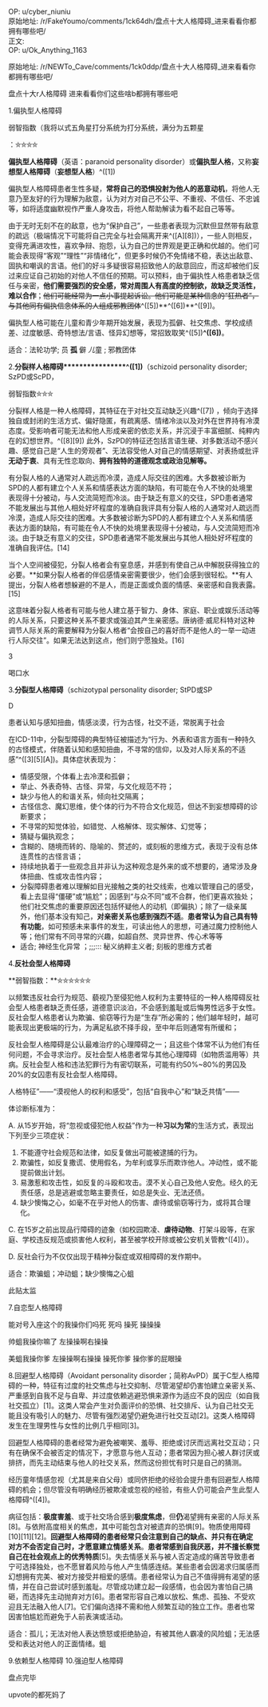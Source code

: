 
OP: u/cyber_niuniu  
原始地址: /r/FakeYoumo/comments/1ck64dh/盘点十大人格障碍_进来看看你都拥有哪些吧/  
正文:  
OP: u/Ok_Anything_1163  

 原始地址: /r/NEWTo_Cave/comments/1ck0ddp/盘点十大人格障碍_进来看看你都拥有哪些吧/  

盘点十大r人格障碍 进来看看你们这些啥b都拥有哪些吧   

 1.偏执型人格障碍

弱智指数（我将以式五角星打分系统为打分系统，满分为五颗星

：⛤⛤⛤⛤

**偏执型人格障碍**（英语：paranoid personality disorder）或**偏执型人格**，又称**妄想型人格障碍**（**妄想型人格**）^(\[1\])

偏执型人格障碍患者生性多疑，**常将自己的恐惧投射为他人的恶意动机**，将他人无意乃至友好的行为理解为敌意，认为对方对自己不公平、不重视、不信任、不忠诚等，如将适度幽默视作严重人身攻击，将他人帮助解读为看不起自己等等。

由于无时无刻不在的敌意，也为“保护自己”，一些患者表现为沉默但显然带有敌意的疏远（极端情况下可能将自己完全与社会隔离开来^(\[A\]\[8\])），一些人则相反，变得充满进攻性，喜欢争辩、抱怨，认为自己的世界观是更正确和优越的。他们可能会表现得“客观”“理性”“非情绪化”，但更多时候仍不免情绪不稳，表达出敌意、固执和嘲讽的言语。他们的好斗多疑很容易招致他人的敌意回应，而这却被他们反过来应证自己初始的对他人不信任的预期。可以预料，由于偏执性人格患者缺乏信任与亲密，**他们需要强烈的安全感，常对周围人有高度的控制欲，故缺乏灵活性，难以合作**；~~他们可能经常为一点小事提起诉讼。他们可能是某种信念的“狂热者”，与其他同有偏执信念体系的人组成邪教团体~~^(\[5\])\*\*^(\[6\])\*\*^(\[9\])。

偏执型人格可能在儿童和青少年期开始发展，表现为孤僻、社交焦虑、学校成绩差、过度敏感、奇特想法/言语、怪异幻想等，常招致取笑^(\[5\])**^(\[6\])**。

适合：法轮功学; 员 **孤** 僻 *儿*童 ; 邪教团体  

 2.**分裂样人格障碍\*\*\*\*\*\*\*\*\*\*\*\*****^(\[1\])**（schizoid personality disorder; SzPD或ScPD，

弱智指数⛤⛤⛤

分裂样人格是一种人格障碍，其特征在于对社交互动缺乏兴趣^(\[7\]) ，倾向于选择独自或封闭的生活方式、偏好隐匿，有疏离感、情绪冷淡以及对外在世界持有冷漠态度。受影响者可能无法和他人形成亲密的依恋关系，并沉浸于丰富细腻、纯粹内在的幻想世界。^(\[8\]\[9\]) 此外，SzPD的特征还包括言语生硬、对多数活动不感兴趣、感觉自己是“人生的旁观者”、无法容受他人对自己的情感期望、对表扬或批评**无动于衷**、具有无性恋取向、**拥有独特的道德观念或政治见解等。**

有分裂人格的人通常对人疏远而冷漠，造成人际交往的困难。大多数被诊断为SPD的人都有建立个人关系和情感表达方面的缺陷，有可能在令人不快的处境里表现得十分被动，与人交流简短而冷淡。由于缺乏有意义的交往，SPD患者通常不能发展出与其他人相处好坏程度的准确自我评具有分裂人格的人通常对人疏远而冷漠，造成人际交往的困难。大多数被诊断为SPD的人都有建立个人关系和情感表达方面的缺陷，有可能在令人不快的处境里表现得十分被动，与人交流简短而冷淡。由于缺乏有意义的交往，SPD患者通常不能发展出与其他人相处好坏程度的准确自我评估。\[14\]

当个人空间被侵犯，分裂人格者会有窒息感，并感到有使自己从中解脱获得独立的必要。**如果分裂人格者的伴侣感情亲密需要很少，他们会感到很轻松。**有人提出，分裂人格者想躲避的不是人，而是正面或负面的情感、亲密感和自我表露。\[15\]

这意味着分裂人格者有可能与他人建立基于智力、身体、家庭、职业或娱乐活动等的人际关系，只要这种关系不要求或强迫其产生亲密感。唐纳德·威尼科特对这种调节人际关系的需要解释为分裂人格者“会按自己的喜好而不是他人的一举一动进行人际交往”。如果无法达到这点，他们则宁愿独处。\[16\]  

 3  

 喝口水  

 3.**分裂型人格障碍**（schizotypal personality disorder; StPD或SP

D

患者认知与感知扭曲，情感淡漠，行为古怪，社交不适，常脱离于社会

在ICD-11中，分裂型障碍的典型特征被描述为“行为、外表和语言方面有一种持久的古怪模式，伴随着认知和感知扭曲，不寻常的信仰，以及对人际关系的不适感”^(\[3\]\[5\]\[A\])。具体症状表现为：

* 情感受限，个体看上去冷漠和孤僻；
* 举止、外表奇特、古怪、异常，与文化规范不符；
* 缺少与他人的和谐关系，倾向社交隔离；
* 古怪信念、魔幻思维，使个体的行为不符合文化规范，但达不到妄想障碍的诊断要求；
* 不寻常的知觉体验，如错觉、人格解体、现实解体、幻觉等；
* 猜疑与偏执观念；
* 含糊的、随境而转的、隐喻的、赘述的，或刻板的思维方式，表现于没有总体连贯性的古怪言语；
* 持续地执着于一些观念且并非认为这种观念是外来的或不想要的，通常涉及身体扭曲、性或攻击性内容；
* 分裂障碍患者难以理解如目光接触之类的社交线索，也难以管理自己的感受，看上去显得“僵硬”或“尴尬”；因感到“与众不同”或不合群，他们更喜欢独处；他们社交焦虑的重要原因还包括怀疑他人的动机（即偏执）；除了一级亲属外，他们基本没有知己，**对亲密关系也感到强烈不适**。**患者常认为自己具有特有功能**，如可预感未来事件的发生，可读出他人的思想，可通过魔力控制他人等；他们常有不同寻常的兴趣，如超自然、灵异世界、传心术等等
* 适合; 神经生化异常 ；;;;::: 秘义纳粹主义者; 刻板的思维方式者  

 4.**反社会型人格障碍**

\*\*弱智指数：\*\*⛤⛤⛤⛤⛤⛤

以频繁违反社会行为规范、藐视乃至侵犯他人权利为主要特征的一种人格障碍反社会型人格患者缺乏责任感，道德意识淡泊，不会感到羞耻或后悔男性远多于女性。反社会型人格患者认为欺骗、偷窃等行为是“生存”所必需的；他们越年轻时，越可能表现出更极端的行为，为满足私欲不择手段，至中年后则通常有所缓和；

反社会型人格障碍是公认最难治疗的心理障碍之一；且这些个体常不认为他们有任何问题，不会寻求治疗。反社会型人格患者常与其他心理障碍（如物质滥用等）共病。反社会型人格和违法犯罪行为有密切联系，可能有约50%\~80%的男囚及20%的女囚患有反社会型人格障碍。

人格特征”——“漠视他人的权利和感受”，包括“自我中心”和“缺乏共情”——

体诊断标准为：

A. 从15岁开始，将“忽视或侵犯他人权益”作为一种**习以为常**的生活方式，表现出下列至少三项症状：

1. 不能遵守社会规范和法律，如反复做出可能被逮捕的行为。
2. 欺骗性，如反复撒谎、使用假名，为牟利或享乐而欺诈他人。冲动性，或不能提前做出计划。
3. 易激惹和攻击性，如反复的斗殴和攻击。漠不关心自己及他人安危。经久的无责任感，总是逃避或忽略主要责任，如总是失业、无法还债。
4. 缺少懊悔之心，如毫不在乎对他人的伤害、虐待或偷窃等行为，或将其合理化。

C. 在15岁之前出现品行障碍的迹象（如校园欺凌、**虐待动物**、打架斗殴等，在家庭、学校违反规范或损害他人权利，甚至被学校开除或被公安机关管教^(\[4\])）。

D. 反社会行为不仅仅出现于精神分裂症或双相障碍的发作期中。

适合：欺骗蛆；冲动蛆；缺少懊悔之心蛆  

 此贴太监  

 7.自恋型人格障碍

能对号入座这个的我操你们吗死 死吗 操死 操操操

帅蛆我操你嘛了 左操操啊右操操 

美蛆我操你爹 左操操啊右操操 操死你爹 操你爹的屁眼操  

 8.回避型人格障碍（Avoidant personality disorder；简称AvPD）属于C型人格障碍的一种，特征有过度的社交焦虑与社交抑制、尽管渴望却仍害怕建立亲密关系、严重感到自我不足与自卑、并过度依赖逃避恐惧来源作为适应不良的因应（如自我社交孤立）\[1\]。这类人常会产生对负面评价的恐惧、社交排斥、认为自己社交无能且没有吸引人的魅力、尽管有强烈渴望仍避免进行社交互动\[2\]。这类人格障碍发生在生理男性与女性的比例几乎相同\[3\]。

回避型人格障碍的患者经常为避免被嘲笑、羞辱、拒绝或讨厌而远离社交互动；只有在确保不会被否定的情况下，才愿意与他人互动；患者常因为担心被人群讨厌或排挤，而先主动结束与他人的社交关系，然而这份担忧有时只是自己的猜测。

经历童年情感忽视（尤其是来自父母）或同侪拒绝的经验会提升患有回避型人格障碍的机会；但尽管没有明确经历被欺凌或忽视的经验，有些人仍可能会产生此型人格障碍^(\[4\])。

病征包括：**极度害羞**、或于社交场合感到**极度焦虑**，但**仍**渴望拥有亲密的人际关系\[8\]。与依附高度相关的焦虑，其中可能包含对被遗弃的恐惧\[9\]。物质使用障碍\[10\]\[11\]\[12\]。**回避型人格障碍的患者经常只会注意到自己的缺点、并只有在确定对方不会否定自己时，才愿意建立情感关系**。**患者常感到自我厌恶，并不擅长察觉自己在社会观点上的优秀特质**\[5\]。失去情感关系与被人否定造成的痛苦导致患者宁可选择独处，也不愿冒着风险与他人产生情感连结。某些患者会因渴求归属感而幻想拥有完美、被对方接受并相爱的感情。患者经常认为自己不值得拥有渴望的感情，并在自己尝试时感到羞耻。尽管成功建立起一段感情，也会因为害怕自己搞砸，而选择先主动抛弃对方\[6\]。患者常形容自己难以放松、焦虑、孤独、不受欢迎且无法融入他人\[7\]。它们偏向选择不需和他人频繁互动的独立工作。患者也常因害怕尴尬而避免于人前表演或活动。

适合：孤儿；无法对他人表达愤怒或拒绝胁迫，有被其他人霸凌的风险蛆；无法感受和表达对他人的正面情绪。蛆  

 9.依赖型人格障碍 10.强迫型人格障碍

盘点完毕  

 upvote的都死妈了
